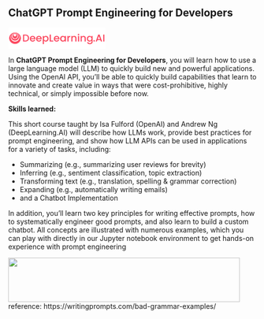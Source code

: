 ## ChatGPT Prompt Engineering for Developers

[<img align='middle' src="docs/1.deeplearningai.webp" width="197" height="43">](https://www.deeplearning.ai/short-courses/chatgpt-prompt-engineering-for-developers/)  

In **ChatGPT Prompt Engineering for Developers**, you will learn how to use a large language model (LLM) to quickly build new and powerful applications.  Using the OpenAI API, 
you’ll be able to quickly build capabilities that learn to innovate and create value in ways that were cost-prohibitive, highly technical, or simply impossible before now. 

**Skills learned:**

This short course taught by Isa Fulford (OpenAI) and Andrew Ng (DeepLearning.AI) will describe how LLMs work, provide best practices for prompt engineering, and show how LLM APIs can 
be used in applications for a variety of tasks, including:
* Summarizing (e.g., summarizing user reviews for brevity)
* Inferring (e.g., sentiment classification, topic extraction)
* Transforming text (e.g., translation, spelling & grammar correction)
* Expanding (e.g., automatically writing emails)
* and a Chatbot Implementation

In addition, you’ll learn two key principles for writing effective prompts, how to systematically engineer good prompts, and also learn to build a custom chatbot. All concepts
are illustrated with numerous examples, which you can play with directly in our Jupyter notebook environment to get hands-on experience with prompt engineering

<img align='middle' src="docs/2.2.chatbot.jpg" width="470" height="90"> 
reference:
https://writingprompts.com/bad-grammar-examples/
